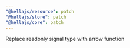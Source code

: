 ```yaml
---
"@hellajs/resource": patch
"@hellajs/store": patch
"@hellajs/core": patch
---
```


Replace readonly signal type with arrow function
